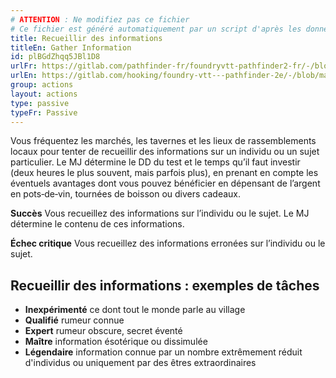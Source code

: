 ```yaml
---
# ATTENTION : Ne modifiez pas ce fichier
# Ce fichier est généré automatiquement par un script d'après les données du module Foundry VTT officiel et de sa traduction
title: Recueillir des informations
titleEn: Gather Information
id: plBGdZhqq5JBl1D8
urlFr: https://gitlab.com/pathfinder-fr/foundryvtt-pathfinder2-fr/-/blob/master/data/actions/plBGdZhqq5JBl1D8.htm
urlEn: https://gitlab.com/hooking/foundry-vtt---pathfinder-2e/-/blob/master/packs/data/actions.db/gather-information.json
group: actions
layout: actions
type: passive
typeFr: Passive
---
```

Vous fréquentez les marchés, les tavernes et les lieux de rassemblements locaux pour tenter de recueillir des informations sur un individu ou un sujet particulier. Le MJ détermine le DD du test et le temps qu’il faut investir (deux heures le plus souvent, mais parfois plus), en prenant en compte les éventuels avantages dont vous pouvez bénéficier en dépensant de l’argent en pots‑de‑vin, tournées de boisson ou divers cadeaux.

**Succès** Vous recueillez des informations sur l’individu ou le sujet. Le MJ détermine le contenu de ces informations.

**Échec critique** Vous recueillez des informations erronées sur l’individu ou le sujet.

## Recueillir des informations : exemples de tâches


- **Inexpérimenté** ce dont tout le monde parle au village
- **Qualifié** rumeur connue
- **Expert** rumeur obscure, secret éventé
- **Maître** information ésotérique ou dissimulée
- **Légendaire** information connue par un nombre extrêmement réduit d'individus ou uniquement par des êtres extraordinaires 


